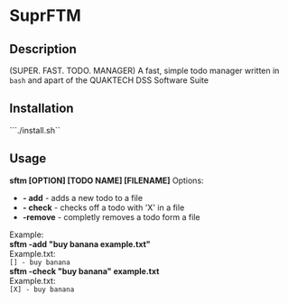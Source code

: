 # SuprFTM

## Description
(SUPER. FAST. TODO. MANAGER) A fast, simple todo manager written in ```bash``` and apart of the QUAKTECH DSS Software Suite

## Installation
```./install.sh``

## Usage
**sftm [OPTION] [TODO NAME] [FILENAME]**
Options:
- **- add** - adds a new todo to a file
- **- check** - checks off a todo with 'X' in a file
- **-remove** - completly removes a todo form a file

Example: 
<br>
**sftm -add "buy banana example.txt"**
<br>
Example.txt:
<br>
```[] - buy banana```
<br>
**sftm -check "buy banana" example.txt**
<br>
Example.txt:
<br>
```[X] - buy banana```
